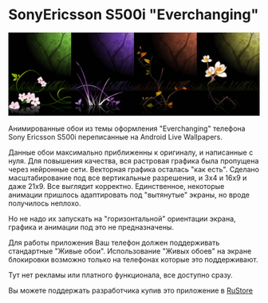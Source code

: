 # SonyEricsson S500i "Everchanging"
![](preview.jpg)

Анимированные обои из темы оформления "Everchanging" телефона Sony Ericsson S500i переписанные на Android Live Wallpapers. 

Данные обои максимально приближенны к оригиналу, и написанные с нуля. Для повышения качества, вся растровая графика была пропущена через нейронные сети. Векторная графика осталась "как есть". Сделано масштабирование под все вертикальные разрешения, и 3х4 и 16х9 и даже 21х9. Все выглядит корректно. Единственное, некоторые анимации пришлось адаптировать под "вытянутые" экраны, но вроде получилось неплохо.

Но не надо их запускать на "горизонтальной" ориентации экрана, графика и анимации под это не предназначены. 

Для работы приложения Ваш телефон должен поддерживать стандартные "Живые обои". Использование "Живых обоев" на экране блокировки возможно только на телефонах которые это поддерживают.

Тут нет рекламы или платного функционала, все доступно сразу. 

Вы можете поддержать разработчика купив это приложение в [RuStore](https://apps.rustore.ru/app/com.scrat.everchanging)
